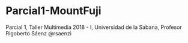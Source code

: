 # Parcial1-MountFuji
Parcial 1, Taller Multimedia 2018 - I, Universidad de la Sabana, Profesor Rigoberto Sáenz @rsaenzi
